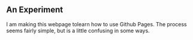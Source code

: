 ## An Experiment 

I am making this webpage tolearn how to use Github Pages. The process 
seems fairly simple, but is a little confusing in some ways. 

